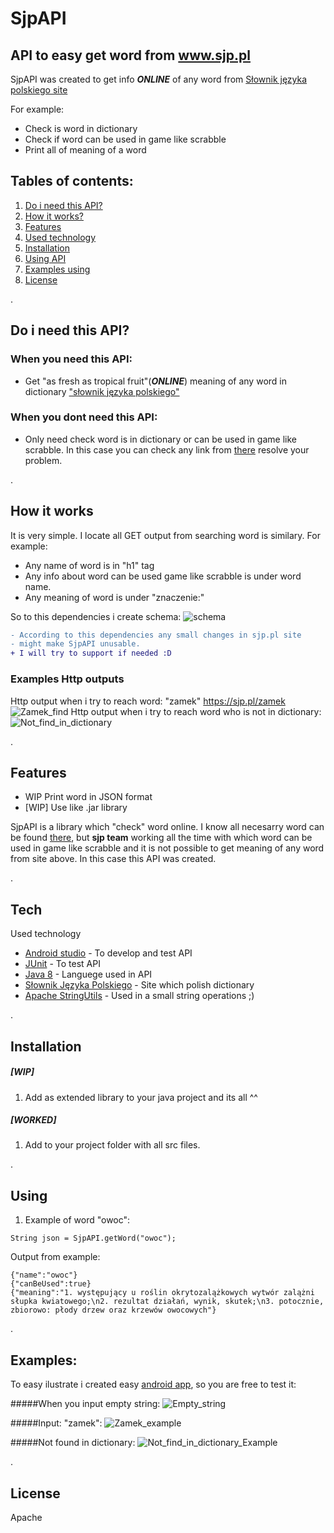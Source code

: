 # SjpAPI
## API to easy get word from www.sjp.pl 

SjpAPI was created to get info ***ONLINE*** of any word from [Słownik języka polskiego site](www.sjp.pl)

For example:
- Check is word in dictionary
- Check if word can be used in game like scrabble
- Print all of meaning of a word
 
## Tables of contents:
1. [ Do i need this API? ](#need)
2. [ How it works? ](#how)
3. [ Features ](#fea)
4. [Used technology](#tech)
5. [ Installation ](#instal)
6. [ Using API ](#using)
7. [ Examples using ](#examples)
8. [ License ](#lic)

<a name="need">.</a>
## Do i need this API?

### When you need this API:
- Get "as fresh as tropical fruit"(***ONLINE***) meaning of any word in dictionary ["słownik języka polskiego"](https://www.sjp.pl) 

### When you dont need this API:
- Only need check word is in dictionary or can be used in game like scrabble.
In this case you can check any link from [there](https://sjp.pl/slownik/po.phtml)
resolve your problem.

<a name="how">.</a>
## How it works
It is very simple. I locate all GET output from searching word is similary. For example:
- Any name of word is in "h1" tag
- Any info about word can be used game like scrabble is under word name.
- Any meaning of word is under "znaczenie:"

So to this dependencies i create schema:
![schema](https://github.com/GHRik/SjpAPI/blob/main/schema/block_schema.PNG?raw=true)

```diff
- According to this dependencies any small changes in sjp.pl site
- might make SjpAPI unusable.
+ I will try to support if needed :D
```

### Examples Http outputs

Http output when i try to reach word: "zamek" https://sjp.pl/zamek
![Zamek_find](https://github.com/GHRik/SjpAPI/blob/main/examplesInCurl/curlZamekExample.PNG?raw=true)
Http output when i try to reach word who is not in dictionary:
![Not_find_in_dictionary](https://github.com/GHRik/SjpAPI/blob/main/examplesInCurl/curlNotDetectedExample.PNG?raw=true)


<a name="fea">.</a>
## Features

- WIP Print word in JSON format
- [WIP] Use like .jar library

SjpAPI is a library which "check" word online. 
I know all necesarry word can be found [there](https://sjp.pl/slownik/po.phtml),
but **sjp team** working all the time with which word can be used in game like scrabble and
it is not possible to get meaning of any word from site above.
In this case this API was created.

<a name="tech">.</a>
## Tech

Used technology 

- [Android studio](https://developer.android.com/studio) - To develop and test API
- [JUnit](https://junit.org/junit5/) - To test API
- [Java 8](https://java.com/pl/download/help/java8.html) - Languege used in API
- [Słownik Języka Polskiego](https://sjp.pl) - Site which polish dictionary
- [Apache StringUtils](http://commons.apache.org/proper/commons-lang/apidocs/org/apache/commons/lang3/StringUtils.html) - Used in a small string operations ;)  

<a name="instal">.</a>
## Installation

##### [WIP]
 1. Add as extended library to your java project and its all ^^

##### [WORKED]
1. Add to your project folder with all src files.

<a name="using">.</a>
## Using
1. Example of word "owoc":
```
String json = SjpAPI.getWord("owoc");
```

Output from example:
```
{"name":"owoc"}
{"canBeUsed":true}
{"meaning":"1. występujący u roślin okrytozalążkowych wytwór zalążni słupka kwiatowego;\n2. rezultat działań, wynik, skutek;\n3. potocznie, zbiorowo: płody drzew oraz krzewów owocowych"}
```

<a name="examples">.</a>
## Examples:
To easy ilustrate i created easy [android app](https://github.com/GHRik/SjpAPI/blob/main/examplesCode/MainActivity.java), so you are free to test it:

#####When you input empty string:
![Empty_string](https://github.com/GHRik/SjpAPI/blob/main/examplesCode/EmptyStringExample.PNG?raw=true)

#####Input: "zamek":
![Zamek_example](https://github.com/GHRik/SjpAPI/blob/main/examplesCode/ZamekExample.PNG?raw=true)

#####Not found in dictionary:
![Not_find_in_dictionary_Example](https://github.com/GHRik/SjpAPI/blob/main/examplesCode/NotFoundInDictionaryExample.PNG?raw=true)


<a name="lic">.</a>
## License
Apache 
